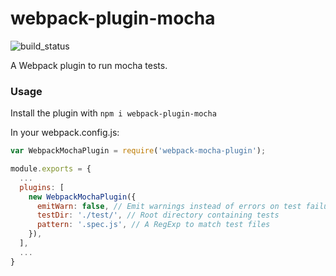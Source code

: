 # webpack-plugin-mocha

![build_status](https://travis-ci.org/naoey/webpack-plugin-mocha.svg?branch=master)

A Webpack plugin to run mocha tests.

### Usage

Install the plugin with `npm i webpack-plugin-mocha`

In your webpack.config.js:
```js
var WebpackMochaPlugin = require('webpack-mocha-plugin');

module.exports = {
  ...
  plugins: [
    new WebpackMochaPlugin({
      emitWarn: false, // Emit warnings instead of errors on test failures.
      testDir: './test/', // Root directory containing tests
      pattern: '.spec.js', // A RegExp to match test files
    }),
  ],
  ...
}
```